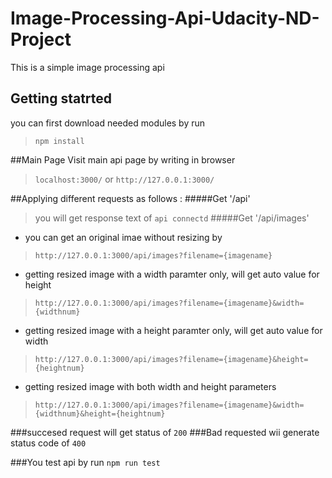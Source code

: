 # Image-Processing-Api-Udacity-ND-Project
This is a simple image processing api

## Getting statrted
you can first download needed modules by run 
> `npm install`

##Main Page
Visit main api page by writing in browser
> `localhost:3000/` or `http://127.0.0.1:3000/` 

##Applying different requests as follows :
#####Get '/api'
> you will get response text of `api connectd`
#####Get '/api/images'
- you can get an original imae without resizing by 
> `http://127.0.0.1:3000/api/images?filename={imagename}`

- getting resized image with a width paramter only, will get auto value for height
> `http://127.0.0.1:3000/api/images?filename={imagename}&width={widthnum}`
  
- getting resized image with a height paramter only, will get auto value for width
> `http://127.0.0.1:3000/api/images?filename={imagename}&height={heightnum}`
 
- getting resized image with both width and height parameters
> `http://127.0.0.1:3000/api/images?filename={imagename}&width={widthnum}&height={heightnum}`

###succesed request will get status of `200`
###Bad  requested wii generate status code of `400`

###You test api by run `npm run test`
